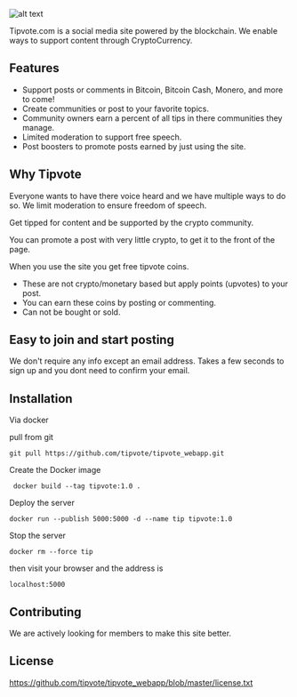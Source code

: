 

![alt text](https://www.tipvote.com/images/social_logo_dark.png)


 	
Tipvote.com is a social media site powered by the blockchain.  We enable ways to support content through CryptoCurrency.
 	
 	
## Features

- Support posts or comments in Bitcoin, Bitcoin Cash, Monero, and more to come!
- Create communities or post to your favorite topics.
- Community owners earn a percent of all tips in there communities they manage.
- Limited moderation to support free speech.
- Post boosters to promote posts earned by just using the site.

## Why Tipvote

Everyone wants to have there voice heard and we have multiple ways to do so. 
 We limit moderation to ensure freedom of speech.  

Get tipped for content and be supported by the crypto community.


You can promote a post with very little crypto, to get it to the front of the page. 

When you use the site you get free tipvote coins. 

- These are not crypto/monetary based but apply points (upvotes) to your post.  
- You can earn these coins by posting or commenting.  
- Can not be bought or sold.

## Easy to join and start posting

We don't require any info except an email address.  Takes a few seconds to sign up and you dont need to confirm your email.  


## Installation

Via docker

pull from git
```
git pull https://github.com/tipvote/tipvote_webapp.git
```

Create the Docker image
```
 docker build --tag tipvote:1.0 .
```

Deploy the server 
```
docker run --publish 5000:5000 -d --name tip tipvote:1.0
```

Stop the server 
```
docker rm --force tip
```

then visit your browser and the address is 
```
localhost:5000
```


## Contributing

We are actively looking for members to make this site better.

## License
https://github.com/tipvote/tipvote_webapp/blob/master/license.txt
